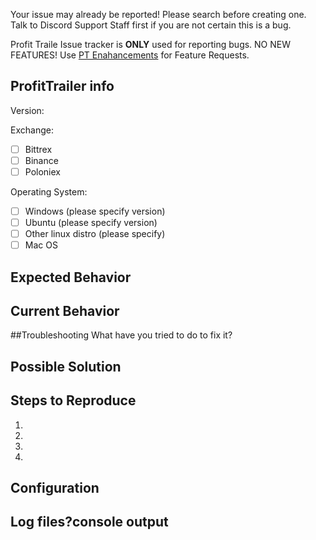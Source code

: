 Your issue may already be reported! Please search before creating one.
Talk to Discord Support Staff first if you are not certain this is a bug.

Profit Traile Issue tracker is **ONLY** used for reporting bugs. NO NEW FEATURES! Use [PT Enahancements](https://github.com/taniman/profit-trailer-enhancements) for Feature Requests.
<!--- Provide a general summary of the issue in the Title above -->

## ProfitTrailer info
Version:

Exchange:
- [ ] Bittrex
- [ ] Binance
- [ ] Poloniex

Operating System:
- [ ] Windows (please specify version)
- [ ] Ubuntu (please specify version)
- [ ] Other linux distro (please specify)
- [ ] Mac OS

## Expected Behavior
<!--- Tell us what should happen -->

## Current Behavior
<!--- Tell us what happens and how often -->

##Troubleshooting
What have you tried to do to fix it?

## Possible Solution
<!--- Optional, do you have a possible fix/reason for the bug. -->

## Steps to Reproduce
<!--- If able, tell us how to reproduce this bug. -->
1.
2.
3.
4.

## Configuration
<!--- Many issues are caused by incorrect configurations -->
<!--- From the GUI please copy your PAIRS, DCA and INDICATORS settings -->
<!--- You can upload to https://pastebin.com/ or similar -->

## Log files?console output
<!--- Please provide your log file from ProfitTrailer/log or a complete screenshot -->
<!--- If possible rename/delete your current log and restart the -->
<!--- bot so we only get recent/relevant log information --> 


